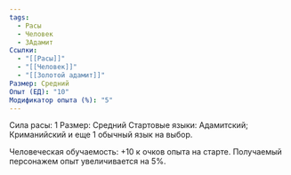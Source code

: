 ```yaml
---
tags:
  - Расы
  - Человек
  - ЗАдамит
Ссылки:
  - "[[Расы]]"
  - "[[Человек]]"
  - "[[Золотой адамит]]"
Размер: Средний
Опыт (ЕД): "10"
Модификатор опыта (%): "5"
---
```

Сила расы: 1
Размер: Средний
Стартовые языки: Адамитский; Криманийский и еще 1 обычный язык на выбор.


Человеческая обучаемость:
+10 к очков опыта на старте.
Получаемый персонажем опыт увеличивается на 5%.



